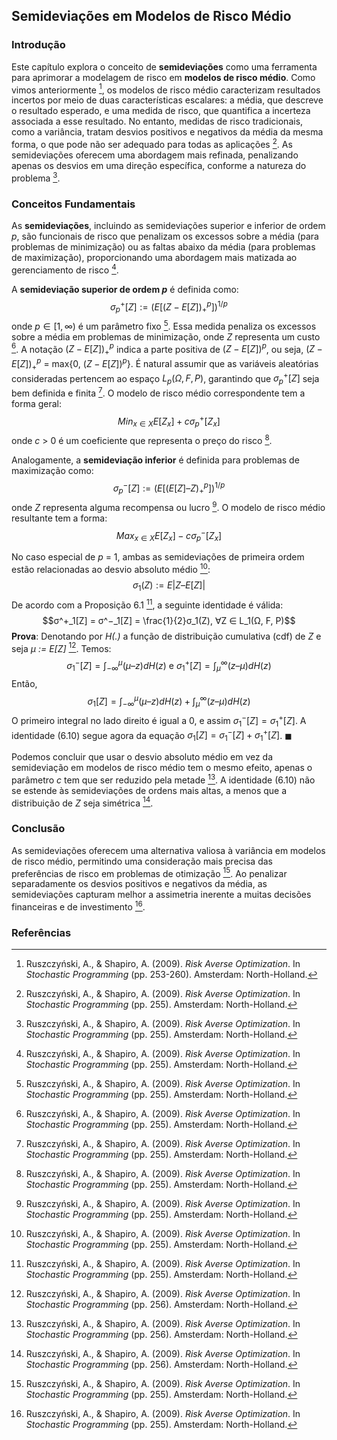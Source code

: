 ## Semideviações em Modelos de Risco Médio

### Introdução
Este capítulo explora o conceito de **semideviações** como uma ferramenta para aprimorar a modelagem de risco em **modelos de risco médio**. Como vimos anteriormente [^253], os modelos de risco médio caracterizam resultados incertos por meio de duas características escalares: a média, que descreve o resultado esperado, e uma medida de risco, que quantifica a incerteza associada a esse resultado. No entanto, medidas de risco tradicionais, como a variância, tratam desvios positivos e negativos da média da mesma forma, o que pode não ser adequado para todas as aplicações [^255]. As semideviações oferecem uma abordagem mais refinada, penalizando apenas os desvios em uma direção específica, conforme a natureza do problema [^255].

### Conceitos Fundamentais
As **semideviações**, incluindo as semideviações superior e inferior de ordem *p*, são funcionais de risco que penalizam os excessos sobre a média (para problemas de minimização) ou as faltas abaixo da média (para problemas de maximização), proporcionando uma abordagem mais matizada ao gerenciamento de risco [^255].

A **semideviação superior de ordem *p*** é definida como:
$$σ^+_p[Z] := (E[(Z - E[Z])^p_+] )^{1/p}$$
onde $p ∈ [1, ∞)$ é um parâmetro fixo [^255]. Essa medida penaliza os excessos sobre a média em problemas de minimização, onde *Z* representa um custo [^255]. A notação $(Z - E[Z])^p_+$ indica a parte positiva de $(Z - E[Z])^p$, ou seja, $(Z - E[Z])^p_+$ = max{0, $(Z - E[Z])^p$}. É natural assumir que as variáveis aleatórias consideradas pertencem ao espaço $L_p(Ω, F, P)$, garantindo que $σ^+_p[Z]$ seja bem definida e finita [^255]. O modelo de risco médio correspondente tem a forma geral:
$$Min_{x∈X} E[Z_x] + cσ^+_p[Z_x]$$
onde *c* > 0 é um coeficiente que representa o preço do risco [^255].

Analogamente, a **semideviação inferior** é definida para problemas de maximização como:
$$σ^−_p[Z] := (E[(E[Z] – Z)^p_+] )^{1/p}$$
onde *Z* representa alguma recompensa ou lucro [^255]. O modelo de risco médio resultante tem a forma:
$$Max_{x∈X} E[Z_x] - cσ^−_p[Z_x]$$

No caso especial de *p* = 1, ambas as semideviações de primeira ordem estão relacionadas ao desvio absoluto médio [^255]:
$$σ_1(Z) := E|Z – E[Z]|$$
De acordo com a Proposição 6.1 [^255], a seguinte identidade é válida:
$$σ^+_1[Z] = σ^−_1[Z] = \frac{1}{2}σ_1(Z), ∀Z ∈ L_1(Ω, F, P)$$
**Prova**:
Denotando por *H(.)* a função de distribuição cumulativa (cdf) de *Z* e seja *μ := E[Z]* [^256]. Temos:
$$σ^-_1[Z] = \int_{-∞}^{μ} (μ – z) dH(z) \text{ e } σ^+_1[Z] = \int_{μ}^{∞} (z – μ) dH(z)$$
Então,
$$σ_1[Z] = \int_{-∞}^{μ} (μ – z) dH(z) + \int_{μ}^{∞} (z – μ) dH(z)$$
O primeiro integral no lado direito é igual a 0, e assim $σ^−_1[Z] = σ^+_1[Z]$. A identidade (6.10) segue agora da equação $σ_1[Z] = σ^−_1[Z] + σ^+_1[Z]$. $\blacksquare$

Podemos concluir que usar o desvio absoluto médio em vez da semideviação em modelos de risco médio tem o mesmo efeito, apenas o parâmetro *c* tem que ser reduzido pela metade [^256]. A identidade (6.10) não se estende às semideviações de ordens mais altas, a menos que a distribuição de *Z* seja simétrica [^256].

### Conclusão
As semideviações oferecem uma alternativa valiosa à variância em modelos de risco médio, permitindo uma consideração mais precisa das preferências de risco em problemas de otimização [^255]. Ao penalizar separadamente os desvios positivos e negativos da média, as semideviações capturam melhor a assimetria inerente a muitas decisões financeiras e de investimento [^255].

### Referências
[^253]: Ruszczyński, A., & Shapiro, A. (2009). *Risk Averse Optimization*. In *Stochastic Programming* (pp. 253-260). Amsterdam: North-Holland.
[^255]: Ruszczyński, A., & Shapiro, A. (2009). *Risk Averse Optimization*. In *Stochastic Programming* (pp. 255). Amsterdam: North-Holland.
[^256]: Ruszczyński, A., & Shapiro, A. (2009). *Risk Averse Optimization*. In *Stochastic Programming* (pp. 256). Amsterdam: North-Holland.
<!-- END -->